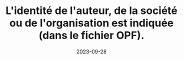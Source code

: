 ---
N: '96'
Rubrique: Identification et contact
title: L'identité de l'auteur, de la société ou de l'organisation est indiquée (dans le fichier OPF). 
detail: L'identité de l'auteur, de la société ou de l'organisation est indiquée. 
categories: [" Identification et contact"]
agrege: O4096-E011
opquast: '4 096'
indiceebook: '11'
description: "Règle n° 011"
weight:  011
actif: '1'
layout: rules
date: 2023-09-28
tags: ["", ""]
objectif: ["", ""]
Meo: ""
Controle: ""
Author: "Opquast"
steps: ["", ""]
---